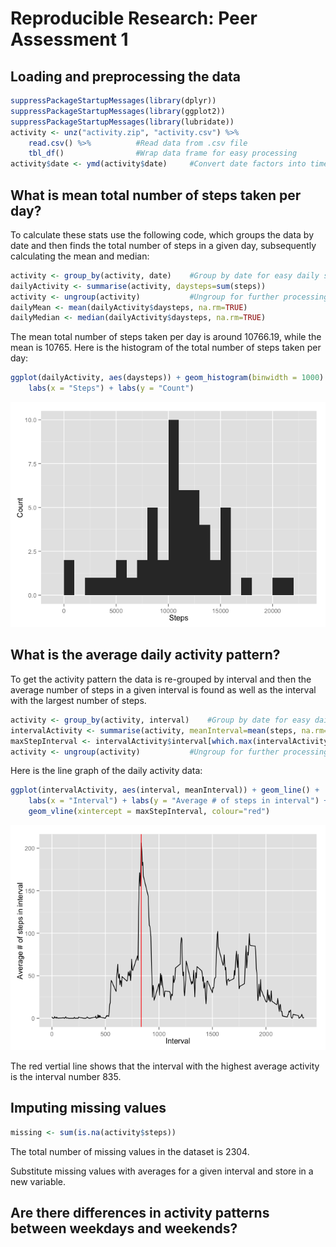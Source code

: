 # Reproducible Research: Peer Assessment 1



## Loading and preprocessing the data

```r
suppressPackageStartupMessages(library(dplyr))
suppressPackageStartupMessages(library(ggplot2))
suppressPackageStartupMessages(library(lubridate))
activity <- unz("activity.zip", "activity.csv") %>%
    read.csv() %>%          #Read data from .csv file
    tbl_df()                #Wrap data frame for easy processing
activity$date <- ymd(activity$date)     #Convert date factors into time class
```

## What is mean total number of steps taken per day?
To calculate these stats use the following code, which groups the data by date and then finds the total number of steps in a given day, subsequently calculating the mean and median:

```r
activity <- group_by(activity, date)    #Group by date for easy daily stats
dailyActivity <- summarise(activity, daysteps=sum(steps))
activity <- ungroup(activity)           #Ungroup for further processing
dailyMean <- mean(dailyActivity$daysteps, na.rm=TRUE)
dailyMedian <- median(dailyActivity$daysteps, na.rm=TRUE)
```
The mean total number of steps taken per day is around 10766.19, while the mean is 10765. Here is the histogram of the total number of steps taken per day:


```r
ggplot(dailyActivity, aes(daysteps)) + geom_histogram(binwidth = 1000) + 
    labs(x = "Steps") + labs(y = "Count")
```

![](PA1_template_files/figure-html/unnamed-chunk-3-1.png) 

## What is the average daily activity pattern?
To get the activity pattern the data is re-grouped by interval and then the average number of steps in a given interval is found as well as the interval with the largest number of steps.  

```r
activity <- group_by(activity, interval)    #Group by date for easy daily stats
intervalActivity <- summarise(activity, meanInterval=mean(steps, na.rm=TRUE))
maxStepInterval <- intervalActivity$interval[which.max(intervalActivity$meanInterval)]
activity <- ungroup(activity)           #Ungroup for further processing
```
  
  
Here is the line graph of the daily activity data:

```r
ggplot(intervalActivity, aes(interval, meanInterval)) + geom_line() + 
    labs(x = "Interval") + labs(y = "Average # of steps in interval") +
    geom_vline(xintercept = maxStepInterval, colour="red")
```

![](PA1_template_files/figure-html/unnamed-chunk-5-1.png) 

The red vertial line shows that the interval with the highest average activity is the interval number 835.  

## Imputing missing values

```r
missing <- sum(is.na(activity$steps))
```
The total number of missing values in the dataset is 2304.

Substitute missing values with averages for a given interval and store in a new variable.


## Are there differences in activity patterns between weekdays and weekends?
